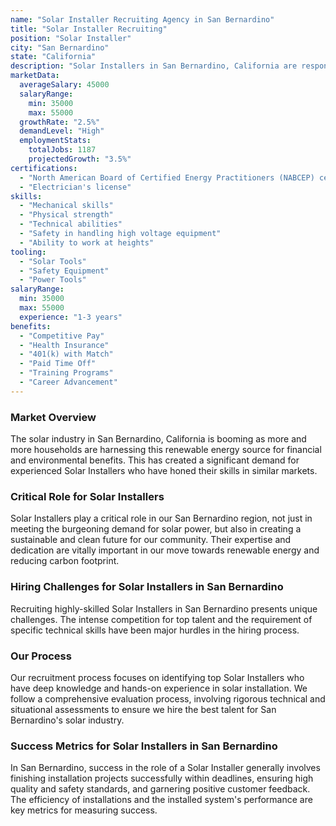 ```yaml
---
name: "Solar Installer Recruiting Agency in San Bernardino"
title: "Solar Installer Recruiting"
position: "Solar Installer"
city: "San Bernardino"
state: "California"
description: "Solar Installers in San Bernardino, California are responsible for assembling, installing, or maintaining solar photovoltaic (PV) systems on roofs or other structures. This role contributes to the expanding green energy industry in California."
marketData:
  averageSalary: 45000
  salaryRange:
    min: 35000
    max: 55000
  growthRate: "2.5%"
  demandLevel: "High"
  employmentStats:
    totalJobs: 1187
    projectedGrowth: "3.5%"
certifications:
  - "North American Board of Certified Energy Practitioners (NABCEP) certification"
  - "Electrician's license"
skills:
  - "Mechanical skills"
  - "Physical strength"
  - "Technical abilities"
  - "Safety in handling high voltage equipment"
  - "Ability to work at heights"
tooling:
  - "Solar Tools"
  - "Safety Equipment"
  - "Power Tools"
salaryRange:
  min: 35000
  max: 55000
  experience: "1-3 years"
benefits:
  - "Competitive Pay"
  - "Health Insurance"
  - "401(k) with Match"
  - "Paid Time Off"
  - "Training Programs"
  - "Career Advancement"
---
```


### Market Overview
The solar industry in San Bernardino, California is booming as more and more households are harnessing this renewable energy source for financial and environmental benefits. This has created a significant demand for experienced Solar Installers who have honed their skills in similar markets.

### Critical Role for Solar Installers
Solar Installers play a critical role in our San Bernardino region, not just in meeting the burgeoning demand for solar power, but also in creating a sustainable and clean future for our community. Their expertise and dedication are vitally important in our move towards renewable energy and reducing carbon footprint.

### Hiring Challenges for Solar Installers in San Bernardino
Recruiting highly-skilled Solar Installers in San Bernardino presents unique challenges. The intense competition for top talent and the requirement of specific technical skills have been major hurdles in the hiring process.

### Our Process
Our recruitment process focuses on identifying top Solar Installers who have deep knowledge and hands-on experience in solar installation. We follow a comprehensive evaluation process, involving rigorous technical and situational assessments to ensure we hire the best talent for San Bernardino's solar industry.

### Success Metrics for Solar Installers in San Bernardino
In San Bernardino, success in the role of a Solar Installer generally involves finishing installation projects successfully within deadlines, ensuring high quality and safety standards, and garnering positive customer feedback. The efficiency of installations and the installed system's performance are key metrics for measuring success.